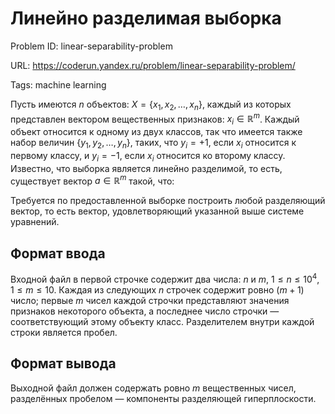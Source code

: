 # Линейно разделимая выборка

Problem ID: linear-separability-problem

URL: https://coderun.yandex.ru/problem/linear-separability-problem/

Tags: machine learning

Пусть имеются $n$ объектов: $X = \{ x_1, x_2, \dots , x_n\}$, 
каждый из которых представлен вектором вещественных признаков: $x_i \in \mathbb{R}^m$.
Каждый объект относится к одному из двух классов, так что имеется также набор величин $\{ y_1, y_2, \dots , y_n\}$, 
таких, что $y_i = +1$, если $x_i$ относится к первому классу, и $y_i = -1$, если $x_i$ относится ко второму классу.
Известно, что выборка является линейно разделимой, то есть, существует вектор $a \in \mathbb{R}^m$ такой, что:

Требуется по предоставленной выборке построить любой разделяющий вектор, то есть вектор, удовлетворяющий указанной выше системе уравнений.


## Формат ввода

Входной файл в первой строчке содержит два числа: $n$ и $m$, $1 \le n \le 10^4$, $1 \le m \le 10$. 
Каждая из следующих $n$ строчек содержит ровно $(m+1)$ число; 
первые $m$ чисел каждой строчки представляют значения признаков некоторого объекта, 
а последнее число строчки — соответствующий этому объекту класс.
Разделителем внутри каждой строки является пробел.


## Формат вывода

Выходной файл должен содержать ровно $m$ вещественных чисел, разделённых пробелом — компоненты разделяющей гиперплоскости.

